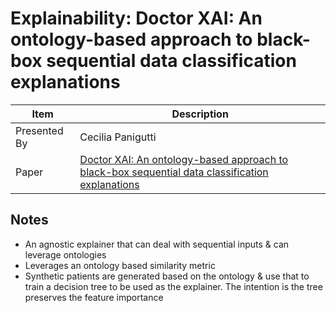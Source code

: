 # Explainability: Doctor XAI: An ontology-based approach to black-box sequential data classification explanations

| Item | Description |
| --- | --- | 
| Presented By | Cecilia Panigutti |
| Paper | [Doctor XAI: An ontology-based approach to black-box sequential data classification explanations](https://dl.acm.org/doi/pdf/10.1145/3351095.3372855?download=true) |



## Notes

- An agnostic explainer that can deal with sequential inputs & can leverage ontologies
- Leverages an ontology based similarity metric
- Synthetic patients are generated based on the ontology & use that to train a decision tree to be used as the explainer. The intention is the tree preserves the feature importance